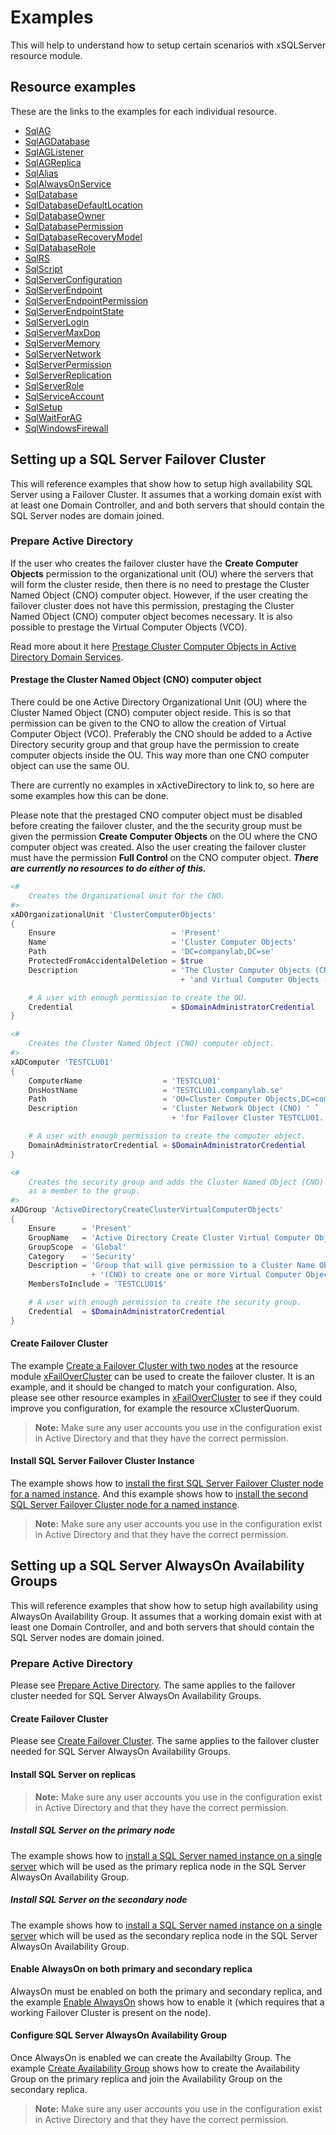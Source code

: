 # Examples

This will help to understand how to setup certain scenarios with xSQLServer resource module.

## Resource examples

These are the links to the examples for each individual resource.

- [SqlAG](/Examples/Resources/SqlAG)
- [SqlAGDatabase](/Examples/Resources/SqlAGDatabase)
- [SqlAGListener](/Examples/Resources/SqlAGListener)
- [SqlAGReplica](/Examples/Resources/SqlAGReplica)
- [SqlAlias](/Examples/Resources/SqlAlias)
- [SqlAlwaysOnService](/Examples/Resources/SqlAlwaysOnService)
- [SqlDatabase](/Examples/Resources/SqlDatabase)
- [SqlDatabaseDefaultLocation](/Examples/Resources/SqlDatabaseDefaultLocation)
- [SqlDatabaseOwner](/Examples/Resources/SqlDatabaseOwner)
- [SqlDatabasePermission](/Examples/Resources/SqlDatabasePermission)
- [SqlDatabaseRecoveryModel](/Examples/Resources/SqlDatabaseRecoveryModel)
- [SqlDatabaseRole](/Examples/Resources/SqlDatabaseRole)
- [SqlRS](/Examples/Resources/SqlRS)
- [SqlScript](/Examples/Resources/SqlScript)
- [SqlServerConfiguration](/Examples/Resources/SqlServerConfiguration)
- [SqlServerEndpoint](/Examples/Resources/SqlServerEndpoint)
- [SqlServerEndpointPermission](/Examples/Resources/SqlServerEndpointPermission)
- [SqlServerEndpointState](/Examples/Resources/SqlServerEndpointState)
- [SqlServerLogin](/Examples/Resources/SqlServerLogin)
- [SqlServerMaxDop](/Examples/Resources/SqlServerMaxDop)
- [SqlServerMemory](/Examples/Resources/SqlServerMemory)
- [SqlServerNetwork](/Examples/Resources/SqlServerNetwork)
- [SqlServerPermission](/Examples/Resources/SqlServerPermission)
- [SqlServerReplication](/Examples/Resources/SqlServerReplication)
- [SqlServerRole](/Examples/Resources/SqlServerRole)
- [SqlServiceAccount](/Examples/Resources/SqlServiceAccount)
- [SqlSetup](/Examples/Resources/SqlSetup)
- [SqlWaitForAG](/Examples/Resources/SqlWaitForAG)
- [SqlWindowsFirewall](/Examples/Resources/SqlWindowsFirewall)

## Setting up a SQL Server Failover Cluster

This will reference examples that show how to setup high availability SQL Server
using a Failover Cluster.
It assumes that a working domain exist with at least one Domain Controller, and
and both servers that should contain the SQL Server nodes are domain joined.

### Prepare Active Directory

If the user who creates the failover cluster have the **Create Computer Objects**
permission to the organizational unit (OU) where the servers that will form the
cluster reside, then there is no need to prestage the Cluster Named Object (CNO)
computer object.
However, if the user creating the failover cluster does not have this permission,
prestaging the Cluster Named Object (CNO) computer object becomes necessary.
It is also possible to prestage the Virtual Computer Objects (VCO).

Read more about it here
[Prestage Cluster Computer Objects in Active Directory Domain Services](https://technet.microsoft.com/en-us/library/dn466519(v=ws.11).aspx).

#### Prestage the Cluster Named Object (CNO) computer object

There could be one Active Directory Organizational Unit (OU) where the Cluster
Named Object (CNO) computer object reside. This is so that permission can be given
to the CNO to allow the creation of Virtual Computer Object (VCO).
Preferably the CNO should be added to a Active Directory security group and that
group have the permission to create computer objects inside the OU. This way more
than one CNO computer object can use the same OU.

There are currently no examples in xActiveDirectory to link to, so here are some
examples how this can be done.

Please note that the prestaged CNO computer object must be disabled before creating
the failover cluster, and the the security group must be given the permission
**Create Computer Objects** on the OU where the CNO computer object was created.
Also the user creating the failover cluster must have the permission **Full Control**
on the CNO computer object.
***There are currently no resources to do either of this.***

```powershell
<#
    Creates the Organizational Unit for the CNO.
#>
xADOrganizationalUnit 'ClusterComputerObjects'
{
    Ensure                          = 'Present'
    Name                            = 'Cluster Computer Objects'
    Path                            = 'DC=companylab,DC=se'
    ProtectedFromAccidentalDeletion = $true
    Description                     = 'The Cluster Computer Objects (CNO) ' `
                                      + 'and Virtual Computer Objects (VCO).'

    # A user with enough permission to create the OU.
    Credential                      = $DomainAdministratorCredential
}

<#
    Creates the Cluster Named Object (CNO) computer object.
#>
xADComputer 'TESTCLU01'
{
    ComputerName                  = 'TESTCLU01'
    DnsHostName                   = 'TESTCLU01.companylab.se'
    Path                          = 'OU=Cluster Computer Objects,DC=companylab,DC=se'
    Description                   = 'Cluster Network Object (CNO) ' `
                                    + 'for Failover Cluster TESTCLU01.'

    # A user with enough permission to create the computer object.
    DomainAdministratorCredential = $DomainAdministratorCredential
}

<#
    Creates the security group and adds the Cluster Named Object (CNO)
    as a member to the group.
#>
xADGroup 'ActiveDirectoryCreateClusterVirtualComputerObjects'
{
    Ensure      = 'Present'
    GroupName   = 'Active Directory Create Cluster Virtual Computer Objects'
    GroupScope  = 'Global'
    Category    = 'Security'
    Description = 'Group that will give permission to a Cluster Name Object ' `
                  + '(CNO) to create one or more Virtual Computer Object (VCO).'
    MembersToInclude = 'TESTCLU01$'

    # A user with enough permission to create the security group.
    Credential  = $DomainAdministratorCredential
}
```

#### Create Failover Cluster

The example [Create a Failover Cluster with two nodes](https://github.com/PowerShell/xFailOverCluster/blob/dev/Examples/Resources/xCluster/3-CreateFailoverClusterWithTwoNodes.ps1)
at the resource module [xFailOverCluster](https://github.com/PowerShell/xFailOverCluster)
can be used to create the failover cluster. It is an example, and it should be
changed to match your configuration. Also, please see other resource examples in
[xFailOverCluster](https://github.com/PowerShell/xFailOverCluster) to see if
they could improve you configuration, for example the resource xClusterQuorum.

>**Note:** Make sure any user accounts you use in the configuration exist in
>Active Directory and that they have the correct permission.

#### Install SQL Server Failover Cluster Instance

The example shows how to
[install the first SQL Server Failover Cluster node for a named instance](https://github.com/PowerShell/SqlServerDsc/blob/dev/Examples/Resources/SqlSetup/4-InstallNamedInstanceInFailoverClusterFirstNode.ps1).
And this example shows how to
[install the second SQL Server Failover Cluster node for a named instance](https://github.com/PowerShell/SqlServerDsc/blob/dev/Examples/Resources/SqlSetup/5-InstallNamedInstanceInFailoverClusterSecondNode.ps1).

>**Note:** Make sure any user accounts you use in the configuration exist in
>Active Directory and that they have the correct permission.

## Setting up a SQL Server AlwaysOn Availability Groups

This will reference examples that show how to setup high availability using
AlwaysOn Availability Group.
It assumes that a working domain exist with at least one Domain Controller, and
and both servers that should contain the SQL Server nodes are domain joined.

### Prepare Active Directory

Please see [Prepare Active Directory](#prepare-active-directory). The same applies
to the failover cluster needed for SQL Server AlwaysOn Availability Groups.

#### Create Failover Cluster

Please see [Create Failover Cluster](#create-failover-cluster). The same applies
to the failover cluster needed for SQL Server AlwaysOn Availability Groups.

#### Install SQL Server on replicas

>**Note:** Make sure any user accounts you use in the configuration exist in
>Active Directory and that they have the correct permission.

##### Install SQL Server on the primary node

The example shows how to
[install a SQL Server named instance on a single server](https://github.com/PowerShell/SqlServerDsc/blob/dev/Examples/Resources/SqlSetup/2-InstallNamedInstanceSingleServer.ps1)
which will be used as the primary replica node in the SQL Server AlwaysOn
Availability Group.

##### Install SQL Server on the secondary node

The example shows how to
[install a SQL Server named instance on a single server](https://github.com/PowerShell/SqlServerDsc/blob/dev/Examples/Resources/SqlSetup/2-InstallNamedInstanceSingleServer.ps1)
which will be used as the secondary replica node in the SQL Server AlwaysOn
Availability Group.

#### Enable AlwaysOn on both primary and secondary replica

AlwaysOn must be enabled on both the primary and secondary replica, and the example
[Enable AlwaysOn](vhttps://github.com/PowerShell/SqlServerDsc/blob/dev/Examples/Resources/SqlAlwaysOnService/1-EnableAlwaysOn.ps1)
shows how to enable it (which requires that a working Failover Cluster is
present on the node).

#### Configure SQL Server AlwaysOn Availability Group

Once AlwaysOn is enabled we can create the Availabilty Group. The example [Create Availability Group](https://github.com/PowerShell/SqlServerDsc/blob/dev/Examples/Resources/SqlAGReplica/1-CreateAvailabilityGroupReplica.ps1)
shows how to create the Availability Group on the primary replica and join the
Availability Group on the secondary replica.

>**Note:** Make sure any user accounts you use in the configuration exist in
>Active Directory and that they have the correct permission.
